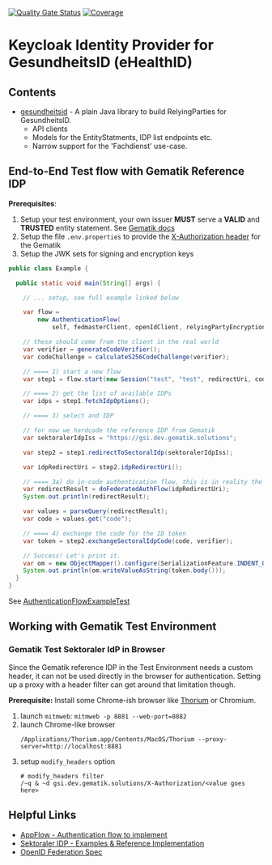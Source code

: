 [![Quality Gate Status](https://sonarcloud.io/api/project_badges/measure?project=oviva-ag_keycloak-gesundheitsid&metric=alert_status&token=64c09371c0f6c1d729fc0b0424706cd54011cb90)](https://sonarcloud.io/summary/new_code?id=oviva-ag_keycloak-gesundheitsid)
[![Coverage](https://sonarcloud.io/api/project_badges/measure?project=oviva-ag_keycloak-gesundheitsid&metric=coverage&token=64c09371c0f6c1d729fc0b0424706cd54011cb90)](https://sonarcloud.io/summary/new_code?id=oviva-ag_keycloak-gesundheitsid)

# Keycloak Identity Provider for GesundheitsID (eHealthID)

## Contents
- [gesundheitsid](./gesundheitsid) - A plain Java library to build RelyingParties for GesundheitsID.
  - API clients
  - Models for the EntityStatments, IDP list endpoints etc.
  - Narrow support for the 'Fachdienst' use-case.

## End-to-End Test flow with Gematik Reference IDP

**Prerequisites**:

1. Setup your test environment, your own issuer **MUST** serve a **VALID** and **TRUSTED** entity
  statement. See [Gematik docs](https://wiki.gematik.de/pages/viewpage.action?pageId=544316583)
2. Setup the file `.env.properties` to provide
  the [X-Authorization header](https://wiki.gematik.de/display/IDPKB/Fachdienste+Test-Umgebungen)
  for the Gematik
3. Setup the JWK sets for signing and encryption keys

```java
public class Example {

  public static void main(String[] args) {

    // ... setup, see full example linked below

    var flow =
        new AuthenticationFlow(
            self, fedmasterClient, openIdClient, relyingPartyEncryptionJwks::getKeyByKeyId);

    // these should come from the client in the real world
    var verifier = generateCodeVerifier();
    var codeChallenge = calculateS256CodeChallenge(verifier);

    // ==== 1) start a new flow
    var step1 = flow.start(new Session("test", "test", redirectUri, codeChallenge, scopes));

    // ==== 2) get the list of available IDPs
    var idps = step1.fetchIdpOptions();

    // ==== 3) select and IDP

    // for now we hardcode the reference IDP from Gematik
    var sektoralerIdpIss = "https://gsi.dev.gematik.solutions";

    var step2 = step1.redirectToSectoralIdp(sektoralerIdpIss);

    var idpRedirectUri = step2.idpRedirectUri();

    // ==== 3a) do in-code authentication flow, this is in reality the proprietary flow
    var redirectResult = doFederatedAuthFlow(idpRedirectUri);
    System.out.println(redirectResult);

    var values = parseQuery(redirectResult);
    var code = values.get("code");

    // ==== 4) exchange the code for the ID token
    var token = step2.exchangeSectoralIdpCode(code, verifier);

    // Success! Let's print it.
    var om = new ObjectMapper().configure(SerializationFeature.INDENT_OUTPUT, true);
    System.out.println(om.writeValueAsString(token.body()));
  }
}

```

See [AuthenticationFlowExampleTest](https://github.com/oviva-ag/keycloak-gesundheitsid/blob/8751c92e45531f6cdca204b8db18a2825e05e69a/gesundheitsid/src/test/java/com/oviva/gesundheitsid/auth/AuthenticationFlowExampleTest.java#L44-L117)

## Working with Gematik Test Environment


### Gematik Test Sektoraler IdP in Browser

Since the Gematik reference IDP in the Test Environment needs a custom header, it can not be used directly in the browser for authentication.
Setting up a proxy with a header filter can get around that limitation though.

**Prerequisite:** Install some Chrome-ish browser like [Thorium](https://github.com/Alex313031/Thorium-MacOS/releases) or Chromium.

1. launch `mitmweb`: `mitmweb -p 8881 --web-port=8882`
2. launch Chrome-like browser
    ```
    /Applications/Thorium.app/Contents/MacOS/Thorium --proxy-server=http://localhost:8881
   ```
3. setup `modify_headers` option
    ```mitmproxy
    # modify_headers filter 
    /~q & ~d gsi.dev.gematik.solutions/X-Authorization/<value goes here>
    ```


## Helpful Links

- [AppFlow - Authentication flow to implement](https://wiki.gematik.de/display/IDPKB/App-App+Flow#AppAppFlow-0-FederationMaster)
- [Sektoraler IDP - Examples & Reference Implementation](https://wiki.gematik.de/display/IDPKB/Sektoraler+IDP+-+Referenzimplementierung+und+Beispiele)
- [OpenID Federation Spec](https://openid.net/specs/openid-federation-1_0.html)

